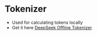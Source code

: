 # Tokenizer
- Used for calculating tokens locally
- Get it here [DeepSeek Offline Tokenizer](https://api-docs.deepseek.com/quick_start/token_usage)